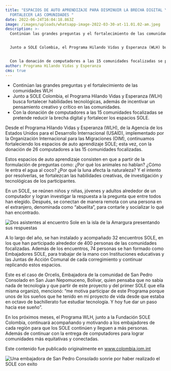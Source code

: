 ```yaml
---
title: "ESPACIOS DE AUTO APRENDIZAJE PARA DISMINUIR LA BRECHA DIGITAL Y
  FORTALECER LAS COMUNIDADES "
date: 2022-06-24T16:04:18.863Z
image: /images/uploads/whatsapp-image-2022-03-30-at-11.01.02-am.jpeg
description: >-
  Continúan las grandes preguntas y el fortalecimiento de las comunidades WLH 


  Junto a SOLE Colombia, el Programa Hilando Vidas y Esperanza (WLH) busca fortalecer habilidades tecnológicas, además de incentivar un pensamiento creativo y crítico en las comunidades.  


  Con la donación de computadores a las 15 comunidades focalizadas se pretende reducir la brecha digital y fortalecer los espacios SOLE.  
author: Programa Hilando Vidas y Esperanza
cms: true
---
```

* Continúan las grandes preguntas y el fortalecimiento de las comunidades WLH 
* Junto a SOLE Colombia, el Programa Hilando Vidas y Esperanza (WLH) busca fortalecer habilidades tecnológicas, además de incentivar un pensamiento creativo y crítico en las comunidades.  
* Con la donación de computadores a las 15 comunidades focalizadas se pretende reducir la brecha digital y fortalecer los espacios SOLE. 

Desde el Programa Hilando Vidas y Esperanza (WLH), de la Agencia de los Estados Unidos para el Desarrollo Internacional (USAID), implementado por la Organización Internacional para las Migraciones (OIM), continuamos fortaleciendo los espacios de auto aprendizaje SOLE; esta vez, con la donación de 26 computadores a las 15 comunidades focalizadas.  

Estos espacios de auto aprendizaje consisten en que a partir de la formulación de preguntas como: ¿Por qué los animales no hablan? ¿Cómo le entra el agua al coco? ¿Por qué la luna afecta la naturaleza? Y el intento por resolverlas, se fortalezcan las habilidades creativas, de investigación y tecnológicas de los participantes.  

En un SOLE, se reúnen niños y niñas, jóvenes y adultos alrededor de un computador y logran investigar la respuesta a la pregunta que entre todos han elegido. Después, se conectan de manera remota con una persona en el extranjero, denominada como “abuelita”, para contarle y socializar lo qué han encontrado. 

![Dos asistentes al encuentro Sole en la isla de la Amargura presentando sus respuestas](/images/uploads/20220405_104510.jpg "Dos asistentes al encuentro Sole en la isla de la Amargura presentando sus respuestas")

A lo largo del año, se han instalado y acompañado 32 encuentros SOLE, en los que han participado alrededor de 400 personas de las comunidades focalizadas. Además de los encuentros, 74 personas se han formado como Embajadores SOLE, para trabajar de la mano con Instituciones educativas y las Juntas de Acción Comunal de cada corregimiento y continuar replicando estos espacios. 

Este es el caso de Orcelis, Embajadora de la comunidad de San Pedro Consolado en San Juan Nepomuceno, Bolívar, quien pensaba que no sabía nada de tecnología y que partir de este proyecto y del primer SOLE que ella misma organizó, mencionó: “me motiva participar de este Programa porque unos de los sueños que he tenido en mi proyecto de vida desde que estaba en octavo de bachillerato fue estudiar tecnología. Y hoy fue dar un paso hacia ese sueño”. 

En los próximos meses, el Programa WLH, junto a la Fundación SOLE Colombia, continuará acompañando y motivando a los embajadores de cada región para que los SOLE continúen y lleguen a más personas. Además de continuar con la entrega de computadores para lograr comunidades más equitativas y conectadas.  

Este contenido fue publicado originalmente en www.colombia.iom.int

![Una embajadora de San Pedro Consolado sonrie por haber realizado el SOLE con exito](/images/uploads/whatsapp-image-2022-03-24-at-5.12.29-pm-2-.jpeg "Una embajadora de San Pedro Consolado sonrie por haber realizado el SOLE con exito")